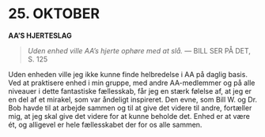 # 25. OKTOBER

**AA’S HJERTESLAG**

> *Uden enhed ville AA’s hjerte ophøre med at slå.*
> — BILL SER PÅ DET, S. 125

Uden enheden ville jeg ikke kunne finde helbredelse i AA på daglig basis. Ved at praktisere enhed i min gruppe, med andre AA-medlemmer og på alle niveauer i dette fantastiske fællesskab, får jeg en stærk følelse af, at jeg er en del af et mirakel, som var åndeligt inspireret. Den evne, som Bill W. og Dr. Bob havde til at arbejde sammen og til at give det videre til andre, fortæller mig, at jeg skal give det videre for at kunne beholde det. Enhed er at være ét, og alligevel er hele fællesskabet der for os alle sammen.
